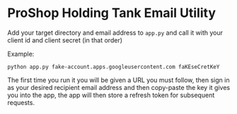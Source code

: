 # ProShop Holding Tank Email Utility

Add your target directory and email address to `app.py` and call it with your client id and client secret (in that order)

Example:

    python app.py fake-account.apps.googleusercontent.com faKEseCretKeY

The first time you run it you will be given a URL you must follow, then sign in as your desired recipient email address and then copy-paste the key it gives you into the app, the app will then store a refresh token for subsequent requests.